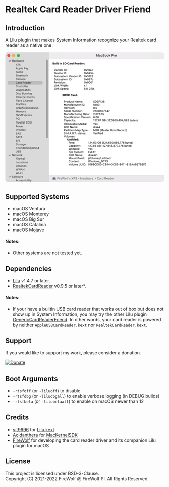 #  Realtek Card Reader Driver Friend

## Introduction

A Lilu plugin that makes System Information recognize your Realtek card reader as a native one.

![](Assets/Screenshot.png)

## Supported Systems
- macOS Ventura
- macOS Monterey
- macOS Big Sur  
- macOS Catalina  
- macOS Mojave

#### Notes:
- Other systems are not tested yet.

## Dependencies
- [Lilu](https://github.com/acidanthera/Lilu) v1.4.7 or later.
- [RealtekCardReader](https://github.com/0xFireWolf/RealtekCardReader) v0.9.5 or later*.

#### Notes:
- If your have a builtin USB card reader that works out of box but does not show up in System Information, you may try the other Lilu plugin [GenericCardReaderFriend](https://github.com/0xFireWolf/GenericCardReaderFriend). In other words, your card reader is powered by neither `AppleUSBCardReader.kext` nor `RealtekCardReader.kext`.

## Support
If you would like to support my work, please consider a donation.  

[![Donate](https://img.shields.io/badge/Donate-PayPal-green.svg)](https://www.paypal.com/donate/?business=M6AHXMUVSZQTS&no_recurring=0&item_name=Support+Realtek+PCIe+card+deader+driver+for+macOS&currency_code=USD)


## Boot Arguments
- `-rtsfoff` (or `-liluoff`) to disable
- `-rtsfdbg` (or `-liludbgall`) to enable verbose logging (in DEBUG builds)
- `-rtsfbeta` (or `-lilubetaall`) to enable on macOS newer than 12

## Credits
- [vit9696](https://github.com/vit9696) for [Lilu.kext](https://github.com/vit9696/Lilu)
- [Acidanthera](https://github.com/acidanthera) for [MacKernelSDK](https://github.com/acidanthera/MacKernelSDK)
- [FireWolf](https://github.com/0xFireWolf) for developing the card reader driver and its companion Lilu plugin for macOS

## License
This project is licensed under BSD-3-Clause.  
Copyright (C) 2021-2022 FireWolf @ FireWolf Pl. All Rights Reserved.
